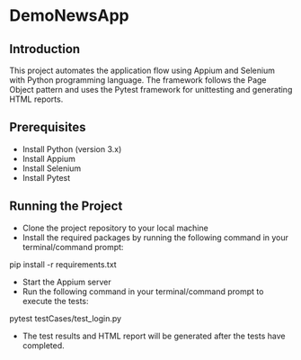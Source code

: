 # DemoNewsApp

## Introduction
This project automates the application flow using Appium and Selenium with Python programming language. The framework follows the Page Object pattern and uses the Pytest framework for unittesting and generating HTML reports.

## Prerequisites
* Install Python (version 3.x)
* Install Appium
* Install Selenium
* Install Pytest

## Running the Project
* Clone the project repository to your local machine
* Install the required packages by running the following command in your terminal/command prompt:


pip install -r requirements.txt
* Start the Appium server
* Run the following command in your terminal/command prompt to execute the tests:


pytest testCases/test_login.py
* The test results and HTML report will be generated after the tests have completed.
